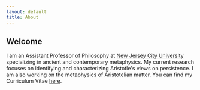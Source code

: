 ```yaml
---
layout: default
title: About
---
```


## Welcome ##


I am an Assistant Professor of Philosophy at [New Jersey City University](http:\\www.njcu.edu) specializing in ancient and contemporary metaphysics. My current research focuses on identifying and characterizing Aristotle's views on persistence. I am also working on the metaphysics of Aristotelian matter. You can find my Curriculum Vitae [here](about/CV.pdf).

